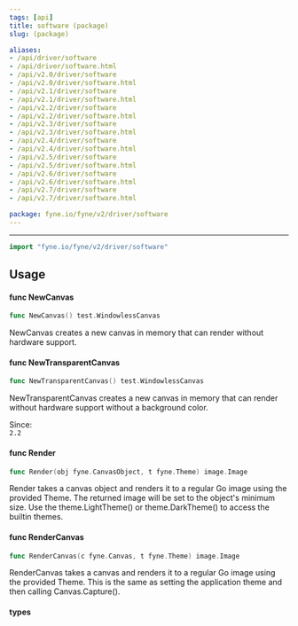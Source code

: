 ```yaml
---
tags: [api]
title: software (package)
slug: (package)

aliases:
- /api/driver/software
- /api/driver/software.html
- /api/v2.0/driver/software
- /api/v2.0/driver/software.html
- /api/v2.1/driver/software
- /api/v2.1/driver/software.html
- /api/v2.2/driver/software
- /api/v2.2/driver/software.html
- /api/v2.3/driver/software
- /api/v2.3/driver/software.html
- /api/v2.4/driver/software
- /api/v2.4/driver/software.html
- /api/v2.5/driver/software
- /api/v2.5/driver/software.html
- /api/v2.6/driver/software
- /api/v2.6/driver/software.html
- /api/v2.7/driver/software
- /api/v2.7/driver/software.html

package: fyne.io/fyne/v2/driver/software
---
```



---
```go
import "fyne.io/fyne/v2/driver/software"
```


## Usage

#### func  NewCanvas

```go
func NewCanvas() test.WindowlessCanvas
```
NewCanvas creates a new canvas in memory that can render without hardware support.

#### func  NewTransparentCanvas

```go
func NewTransparentCanvas() test.WindowlessCanvas
```
NewTransparentCanvas creates a new canvas in memory that can render without hardware support without a background color.


<div class="since">Since: <code>
2.2</code></div>

#### func  Render

```go
func Render(obj fyne.CanvasObject, t fyne.Theme) image.Image
```
Render takes a canvas object and renders it to a regular Go image using the provided Theme. The returned image will be set to the object's minimum size. Use the theme.LightTheme() or theme.DarkTheme() to access the builtin themes.

#### func  RenderCanvas

```go
func RenderCanvas(c fyne.Canvas, t fyne.Theme) image.Image
```
RenderCanvas takes a canvas and renders it to a regular Go image using the provided Theme. This is the same as setting the application theme and then calling Canvas.Capture().

#### types
